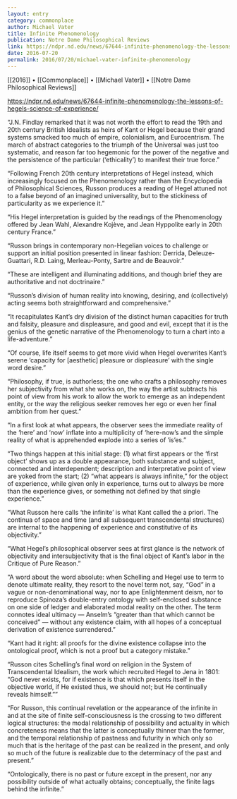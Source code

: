```yaml
---
layout: entry
category: commonplace
author: Michael Vater
title: Infinite Phenomenology
publication: Notre Dame Philosophical Reviews
link: https://ndpr.nd.edu/news/67644-infinite-phenomenology-the-lessons-of-hegels-science-of-experience/
date: 2016-07-20
permalink: 2016/07/20/michael-vater-infinite-phenomenology
---
```


[[2016]] • [[Commonplace]] • [[Michael Vater]] • [[Notre Dame Philosophical Reviews]]

https://ndpr.nd.edu/news/67644-infinite-phenomenology-the-lessons-of-hegels-science-of-experience/

“J.N. Findlay remarked that it was not worth the effort to read the 19th and 20th century British Idealists as heirs of Kant or Hegel because their grand systems smacked too much of empire, colonialism, and Eurocentrism. The march of abstract categories to the triumph of the Universal was just too systematic, and reason far too hegemonic for the power of the negative and the persistence of the particular (‘ethicality’) to manifest their true force.”

“Following French 20th century interpretations of Hegel instead, which increasingly focused on the Phenomenology rather than the Encyclopedia of Philosophical Sciences, Russon produces a reading of Hegel attuned not to a false beyond of an imagined universality, but to the stickiness of particularity as we experience it.”

“His Hegel interpretation is guided by the readings of the Phenomenology offered by Jean Wahl, Alexandre Kojève, and Jean Hyppolite early in 20th century France.”

“Russon brings in contemporary non-Hegelian voices to challenge or support an initial position presented in linear fashion: Derrida, Deleuze-Guattari, R.D. Laing, Merleau-Ponty, Sartre and de Beauvoir.”

“These are intelligent and illuminating additions, and though brief they are authoritative and not doctrinaire.”

“Russon’s division of human reality into knowing, desiring, and (collectively) acting seems both straightforward and comprehensive.”

“It recapitulates Kant’s dry division of the distinct human capacities for truth and falsity, pleasure and displeasure, and good and evil, except that it is the genius of the genetic narrative of the Phenomenology to turn a chart into a life-adventure.”

“Of course, life itself seems to get more vivid when Hegel overwrites Kant’s serene ‘capacity for [aesthetic] pleasure or displeasure’ with the single word desire.”

“Philosophy, if true, is authorless; the one who crafts a philosophy removes her subjectivity from what she works on, the way the artist subtracts his point of view from his work to allow the work to emerge as an independent entity, or the way the religious seeker removes her ego or even her final ambition from her quest.”

“In a first look at what appears, the observer sees the immediate reality of the ‘here’ and ‘now’ inflate into a multiplicity of ‘here-now’s and the simple reality of what is apprehended explode into a series of ’is’es.”

“Two things happen at this initial stage: (1) what first appears or the ‘first object’ shows up as a double appearance, both substance and subject, connected and interdependent; description and interpretative point of view are yoked from the start; (2) “what appears is always infinite,” for the object of experience, while given only in experience, turns out to always be more than the experience gives, or something not defined by that single experience.”

“What Russon here calls ‘the infinite’ is what Kant called the a priori. The continua of space and time (and all subsequent transcendental structures) are internal to the happening of experience and constitutive of its objectivity.”

“What Hegel’s philosophical observer sees at first glance is the network of objectivity and intersubjectivity that is the final object of Kant’s labor in the Critique of Pure Reason.”

“A word about the word absolute: when Schelling and Hegel use to term to denote ultimate reality, they resort to the novel term not, say, “God” in a vague or non-denominational way, nor to ape Enlightenment deism, nor to reproduce Spinoza’s double-entry ontology with self-enclosed substance on one side of ledger and elaborated modal reality on the other. The term connotes ideal ultimacy — Anselm’s “greater than that which cannot be conceived” — without any existence claim, with all hopes of a conceptual derivation of existence surrendered.”

“Kant had it right: all proofs for the divine existence collapse into the ontological proof, which is not a proof but a category mistake.”

“Russon cites Schelling’s final word on religion in the System of Transcendental Idealism, the work which recruited Hegel to Jena in 1801: “God never exists, for if existence is that which presents itself in the objective world, if He existed thus, we should not; but He continually reveals himself.””

“For Russon, this continual revelation or the appearance of the infinite in and at the site of finite self-consciousness is the crossing to two different logical structures: the modal relationship of possibility and actuality in which concreteness means that the latter is conceptually thinner than the former, and the temporal relationship of pastness and futurity in which only so much that is the heritage of the past can be realized in the present, and only so much of the future is realizable due to the determinacy of the past and present.”

“Ontologically, there is no past or future except in the present, nor any possibility outside of what actually obtains; conceptually, the finite lags behind the infinite.”

